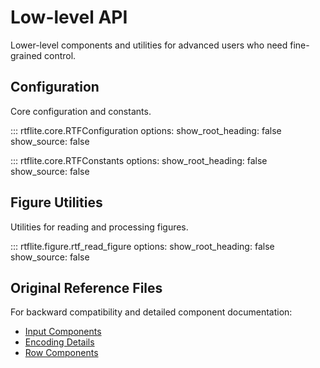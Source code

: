 # Low-level API

Lower-level components and utilities for advanced users who need fine-grained control.

## Configuration

Core configuration and constants.

::: rtflite.core.RTFConfiguration
    options:
      show_root_heading: false
      show_source: false

::: rtflite.core.RTFConstants
    options:
      show_root_heading: false
      show_source: false

## Figure Utilities

Utilities for reading and processing figures.

::: rtflite.figure.rtf_read_figure
    options:
      show_root_heading: false
      show_source: false

## Original Reference Files

For backward compatibility and detailed component documentation:

- [Input Components](input.md)
- [Encoding Details](encode.md)
- [Row Components](row.md)